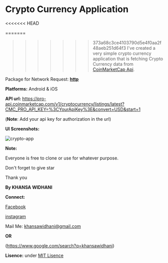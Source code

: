 # Crypto Currency Application

<<<<<<< HEAD

=======
>>>>>>> 373a68c3ce4103790d5e4f0aa2f48aeb251d64f3
I've created a very simple crypto currency application that is fetching Crypto Currency data from [CoinMarketCap Api](https://coinmarketcap.com/).

Package for Network Request: [**http**](https://pub.dev/packages/http)

**Platforms:** Android & iOS

**API url:** https://pro-api.coinmarketcap.com/v1/cryptocurrency/listings/latest?CMC_PRO_API_KEY=%3CYourApiKey%3E&convert=USD&start=1

(**Note**: Add your api key for authorization in the url)

**UI Screenshots:**

![crypto-app](https://user-images.githubusercontent.com/57295367/139228819-cdf0900c-e6e6-4cc0-99be-e0382e4f821b.png)


**Note:**

Everyone is free to clone or use for whatever purpose.

Don't forget to give star

Thank you

**By KHANSA WIDHANI**

**Connect:**

[Facebook](https://facebook.com/khansawidhani)

[instagram](https://instagram.com/khansawidhani)

Mail Me: khansawidhani@gmail.com

**OR**

(https://www.google.com/search?q=khansawidhani)

**Lisence:** under [MIT Lisence](https://github.com/git/git-scm.com/blob/main/MIT-LICENSE.txt)
